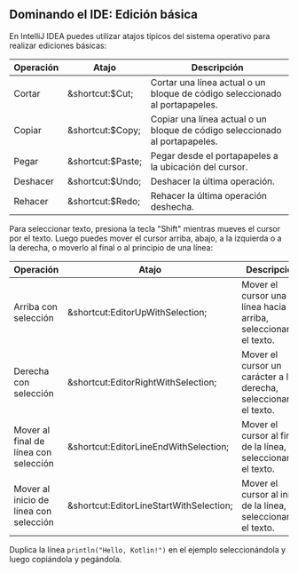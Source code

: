 ## Dominando el IDE: Edición básica

En IntelliJ IDEA puedes utilizar atajos típicos del sistema operativo para realizar ediciones básicas:

| Operación | Atajo                                            | Descripción                                                   |
|-----------|--------------------------------------------------|---------------------------------------------------------------|
| Cortar    | <span class="shortcut">&shortcut:$Cut;</span>    | Cortar una línea actual o un bloque de código seleccionado al portapapeles. |
| Copiar    | <span class="shortcut">&shortcut:$Copy;</span>   | Copiar una línea actual o un bloque de código seleccionado al portapapeles.|
| Pegar     | <span class="shortcut">&shortcut:$Paste;</span>  | Pegar desde el portapapeles a la ubicación del cursor.        |
| Deshacer  | <span class="shortcut">&shortcut:$Undo;</span>   | Deshacer la última operación.                                 |
| Rehacer   | <span class="shortcut">&shortcut:$Redo;</span>   | Rehacer la última operación deshecha.                         |

Para seleccionar texto, presiona la tecla "Shift" mientras mueves el cursor por el texto.
Luego puedes mover el cursor arriba, abajo, a la izquierda o a la derecha, o moverlo al final o
al principio de una línea:

| Operación                            | Atajo                                                                 | Descripción                                                   |
|--------------------------------------|----------------------------------------------------------------------|---------------------------------------------------------------|
| Arriba con selección                 | <span class="shortcut">&shortcut:EditorUpWithSelection;</span>       | Mover el cursor una línea hacia arriba, seleccionando el texto. |
| Derecha con selección                | <span class="shortcut">&shortcut:EditorRightWithSelection;</span>    | Mover el cursor un carácter a la derecha, seleccionando el texto.|
| Mover al final de línea con selección | <span class="shortcut">&shortcut:EditorLineEndWithSelection;</span>  | Mover el cursor al final de la línea, seleccionando el texto.  |
| Mover al inicio de línea con selección | <span class="shortcut">&shortcut:EditorLineStartWithSelection;</span> | Mover el cursor al inicio de la línea, seleccionando el texto. |

Duplica la línea `println("Hello, Kotlin!")` en el ejemplo seleccionándola
y luego copiándola y pegándola.